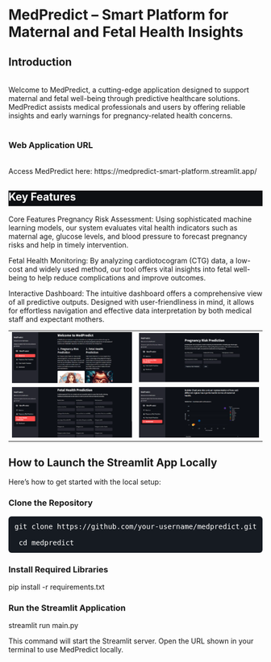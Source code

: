 <h1> MedPredict – Smart Platform for Maternal and Fetal Health Insights </h1>
<h2>Introduction</h2>
<br>Welcome to MedPredict, a cutting-edge application designed to support maternal and fetal well-being through predictive healthcare solutions. MedPredict assists medical professionals and users by offering reliable insights and early warnings for pregnancy-related health concerns. </br>
<br>
<h3>Web Application URL </h3>
<br> Access MedPredict here: https://medpredict-smart-platform.streamlit.app/ </br>

 <h2 style="border-bottom: 1px solid #444; padding-bottom: 5px; color: white; background-color: #0d0f13;">Key Features</h2>


Core Features
Pregnancy Risk Assessment: Using sophisticated machine learning models, our system evaluates vital health indicators such as maternal age, glucose levels, and blood pressure to forecast pregnancy risks and help in timely intervention.

Fetal Health Monitoring: By analyzing cardiotocogram (CTG) data, a low-cost and widely used method, our tool offers vital insights into fetal well-being to help reduce complications and improve outcomes.

Interactive Dashboard: The intuitive dashboard offers a comprehensive view of all predictive outputs. Designed with user-friendliness in mind, it allows for effortless navigation and effective data interpretation by both medical staff and expectant mothers.



<table>
  <tr>
    <td><img src="./graphics/About_us.png" alt="About Us" style="width:100%;"/></td>
    <td><img src="./graphics/Pregnancy_risk_Prediction.png" alt="Pregnancy Risk Prediction" style="width:100%;"/></td>
  </tr>
  <tr>
    <td><img src="./graphics/Fetal_Health.png" alt="Fetal Health" style="width:100%;"/></td>
    <td><img src="./graphics/Dashboard.png" alt="Dashboard" style="width:100%;"/></td>
  </tr>
</table>


<h2> How to Launch the Streamlit App Locally </h2>
Here’s how to get started with the local setup:

<h3> Clone the Repository </h3> 
<pre style="background-color: #161b22; color: #ffffff; padding: 12px; border-radius: 6px; font-family: monospace; font-size: 14px; overflow-x: auto;">
git clone https://github.com/your-username/medpredict.git
<br> cd medpredict
</pre>

<h3> Install Required Libraries </h3>

pip install -r requirements.txt

<h3> Run the Streamlit Application </h3> 

streamlit run main.py

This command will start the Streamlit server. Open the URL shown in your terminal to use MedPredict locally.
